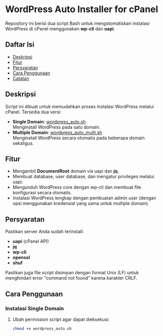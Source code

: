 # WordPress Auto Installer for cPanel

Repository ini berisi dua script Bash untuk mengotomatiskan instalasi WordPress di cPanel menggunakan **wp-cli** dan **uapi**.

## Daftar Isi
- [Deskripsi](#deskripsi)
- [Fitur](#fitur)
- [Persyaratan](#persyaratan)
- [Cara Penggunaan](#cara-penggunaan)
- [Catatan](#catatan)

## Deskripsi
Script ini dibuat untuk memudahkan proses instalasi WordPress melalui cPanel. Tersedia dua versi:
- **Single Domain**: [wordpress_auto.sh](./wordpress_auto.sh)  
  Menginstall WordPress pada satu domain.
- **Multiple Domain**: [wordpress_auto_multi.sh](./wordpress_auto_multi.sh)  
  Menginstall WordPress secara otomatis pada beberapa domain sekaligus.

## Fitur
- Mengambil **DocumentRoot** domain via uapi dan **jq**.
- Membuat database, user database, dan mengatur privileges melalui uapi.
- Mengunduh WordPress core dengan wp-cli dan membuat file konfigurasi secara otomatis.
- Instalasi WordPress lengkap dengan pembuatan admin user (dengan opsi menggunakan kredensial yang sama untuk multiple domain).

## Persyaratan
Pastikan server Anda sudah terinstall:
- **uapi** (cPanel API)
- **jq**
- **wp-cli**
- **openssl**
- **shuf**

Pastikan juga file script disimpan dengan format Unix (LF) untuk menghindari error "command not found" karena karakter CRLF.

## Cara Penggunaan

### Instalasi Single Domain
1. Ubah permission script agar dapat dieksekusi:
   ```bash
   chmod +x wordpress_auto.sh
